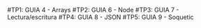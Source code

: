 #TP1: GUIA 4 - Arrays
#TP2: GUIA 6 - Node
#TP3: GUIA 7 - Lectura/escritura
#TP4: GUIA 8 - JSON
#TP5: GUIA 9 - Soquetic
